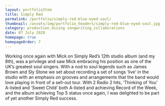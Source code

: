 ```yaml
---
layout: portfolioItem
title: Simply Red
permalink: /portfolio/simply-red-blue-eyed-soul/
thumbnail: /assets/img/portfolio_headers/simply-red-blue-eyed-soul.jpg
category: production_mixing songwriting_collaborations
date: 07 July 2020
homepage: true
homepageOrder: 7
---
```


Working once again with Mick on Simply Red’s 12th studio album (and my 8th), was a privilege and saw Mick embracing his position as one of the UK’s greatest soul singers. With a nod to soul legends such as James Brown and Sly Stone we set about recording a set of songs ‘live’ in the studio with an emphasis on grooves and arrangements that the band would love playing in front of a sell-out tour. With 2 Radio 2 hits, ‘Thinking of You’ A-listed and ‘Sweet Child’ both A-listed and achieving Record of the Week, and the album achieving Top 5 status once again, I was delighted to be part of yet another Simply Red success. 